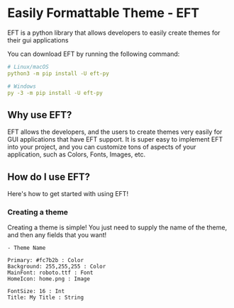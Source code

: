# Easily Formattable Theme - EFT

EFT is a python library that allows developers to easily create themes for their gui applications

You can download EFT by running the following command:
```yml
# Linux/macOS
python3 -m pip install -U eft-py

# Windows
py -3 -m pip install -U eft-py
```

## Why use EFT?

EFT allows the developers, and the users to create themes very easily for GUI applications that have EFT support. It is super easy to implement EFT into your project, and you can customize tons of aspects of your application, such as Colors, Fonts, Images, etc.

## How do I use EFT?

Here's how to get started with using EFT!

### Creating a theme

Creating a theme is simple! You just need to supply the name of the theme, and then any fields that you want!
```eft
- Theme Name

Primary: #fc7b2b : Color
Background: 255,255,255 : Color
MainFont: roboto.ttf : Font
HomeIcon: home.png : Image

FontSize: 16 : Int
Title: My Title : String
```